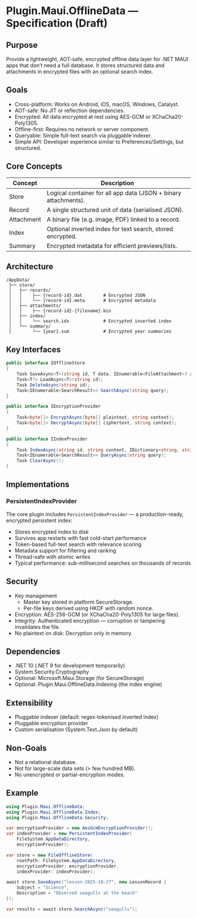 # Plugin.Maui.OfflineData — Specification (Draft)

## Purpose

Provide a lightweight, AOT-safe, encrypted offline data layer for .NET MAUI apps that don’t need a full database. It stores structured data and attachments in encrypted files with an optional search index.

## Goals

* Cross-platform: Works on Android, iOS, macOS, Windows, Catalyst.
* AOT-safe: No JIT or reflection dependencies.
* Encrypted: All data encrypted at rest using AES-GCM or XChaCha20-Poly1305.
* Offline-first: Requires no network or server component.
* Queryable: Simple full-text search via pluggable indexer.
* Simple API: Developer experience similar to Preferences/Settings, but structured.

## Core Concepts

| Concept    | Description                                                     |
| ---------- | --------------------------------------------------------------- |
| Store      | Logical container for all app data (JSON + binary attachments). |
| Record     | A single structured unit of data (serialised JSON).             |
| Attachment | A binary file (e.g. image, PDF) linked to a record.             |
| Index      | Optional inverted index for text search, stored encrypted.      |
| Summary    | Encrypted metadata for efficient previews/lists.                |

## Architecture

```tree
/AppData/
 ├── store/
 │   ├── records/
 │   │    ├── {record-id}.dat        # Encrypted JSON
 │   │    └── {record-id}.meta       # Encrypted metadata
 │   ├── attachments/
 │   │    ├── {record-id}-{filename}.bin
 │   ├── index/
 │   │    └── search.idx             # Encrypted inverted index
 │   └── summary/
 │        └── {year}.sum             # Encrypted year summaries
```

## Key Interfaces

```csharp
public interface IOfflineStore
{
    Task SaveAsync<T>(string id, T data, IEnumerable<FileAttachment>? attachments = null);
    Task<T?> LoadAsync<T>(string id);
    Task DeleteAsync(string id);
    Task<IEnumerable<SearchResult>> SearchAsync(string query);
}

public interface IEncryptionProvider
{
    Task<byte[]> EncryptAsync(byte[] plaintext, string context);
    Task<byte[]> DecryptAsync(byte[] ciphertext, string context);
}

public interface IIndexProvider
{
    Task IndexAsync(string id, string content, IDictionary<string, string> metadata);
    Task<IEnumerable<SearchResult>> QueryAsync(string query);
    Task ClearAsync();
}
```

## Implementations

### PersistentIndexProvider

The core plugin includes `PersistentIndexProvider` — a production-ready, encrypted persistent index:

- Stores encrypted index to disk
- Survives app restarts with fast cold-start performance
- Token-based full-text search with relevance scoring
- Metadata support for filtering and ranking
- Thread-safe with atomic writes
- Typical performance: sub-millisecond searches on thousands of records

## Security

* Key management
  * Master key stored in platform SecureStorage.
  * Per-file keys derived using HKDF with random nonce.
* Encryption: AES-256-GCM (or XChaCha20-Poly1305 for large files).
* Integrity: Authenticated encryption — corruption or tampering invalidates the file.
* No plaintext on disk: Decryption only in memory.

## Dependencies

* .NET 10 (.NET 9 for development temporarily)
* System.Security.Cryptography
* Optional: Microsoft.Maui.Storage (for SecureStorage)
* Optional: Plugin.Maui.OfflineData.Indexing (the index engine)

## Extensibility

* Pluggable indexer (default: regex-tokenised inverted index)
* Pluggable encryption provider
* Custom serialisation (System.Text.Json by default)

## Non-Goals

* Not a relational database.
* Not for large-scale data sets (> few hundred MB).
* No unencrypted or partial-encryption modes.

## Example

```csharp
using Plugin.Maui.OfflineData;
using Plugin.Maui.OfflineData.Index;
using Plugin.Maui.OfflineData.Security;

var encryptionProvider = new AesGcmEncryptionProvider();
var indexProvider = new PersistentIndexProvider(
    FileSystem.AppDataDirectory,
    encryptionProvider);

var store = new FileOfflineStore(
    rootPath: FileSystem.AppDataDirectory,
    encryptionProvider: encryptionProvider,
    indexProvider: indexProvider);

await store.SaveAsync("lesson-2025-10-27", new LessonRecord {
    Subject = "Science",
    Description = "Observed seagulls at the beach"
});

var results = await store.SearchAsync("seagulls");
```
